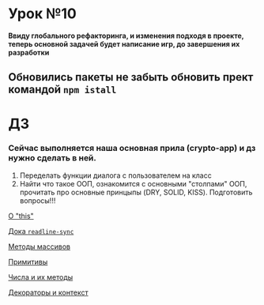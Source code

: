# Урок №10

**Ввиду глобального рефакторинга, и изменения подходя в проекте, теперь основной задачей будет написание игр, до завершения их разработки**

## Обновились пакеты не забыть обновить прект командой `npm istall`

# ДЗ

### Сейчас выполняется наша основная прила (crypto-app) и дз нужно сделать в ней.

1) Переделать функции диалога с пользователем на класс
2) Найти что такое ООП, ознакомится с основными "столпами" ООП, прочитать про основные принцыпы (DRY, SOLID, KISS). Подготовить вопросы!!!


[О "this"](https://learn.javascript.ru/object-methods)

[Дока `readline-sync`](https://github.com/anseki/readline-sync#utility_methods-keyinyn)

[Методы массивов](https://learn.javascript.ru/array-methods)

[Примитивы](https://learn.javascript.ru/primitives-methods)

[Числа и их методы](https://learn.javascript.ru/number)

[Декораторы и контекст](https://learn.javascript.ru/call-apply-decorators)




